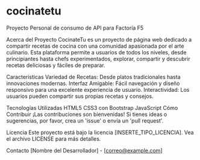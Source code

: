 # cocinatetu
Proyecto Personal de consumo de API para Factoría F5

Acerca del Proyecto
CocinateTu es un proyecto de página web dedicado a compartir recetas de cocina con una comunidad apasionada por el arte culinario. Esta plataforma permite a usuarios de todos los niveles, desde principiantes hasta chefs experimentados, explorar, compartir y descubrir recetas deliciosas y fáciles de preparar.

Características
Variedad de Recetas: Desde platos tradicionales hasta innovaciones modernas.
Interfaz Amigable: Fácil navegación y diseño responsivo para una excelente experiencia de usuario.
Interactividad: Los usuarios pueden compartir sus propias recetas y consejos.

Tecnologías Utilizadas
HTML5
CSS3 con Bootstrap
JavaScript
Cómo Contribuir
¡Las contribuciones son bienvenidas! Si tienes ideas o sugerencias, por favor, crea un 'issue' o envía un 'pull request'.

Licencia
Este proyecto está bajo la licencia [INSERTE_TIPO_LICENCIA]. Vea el archivo LICENSE para más detalles.

Contacto
[Nombre del Desarrollador] - [correo@example.com]
